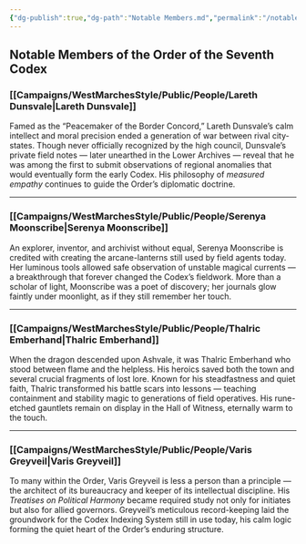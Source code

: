 ```yaml
---
{"dg-publish":true,"dg-path":"Notable Members.md","permalink":"/notable-members/","tags":["guild"],"dgShowFileTree":true}
---
```


## **Notable Members of the Order of the Seventh Codex**

### **[[Campaigns/WestMarchesStyle/Public/People/Lareth Dunsvale\|Lareth Dunsvale]]**

Famed as the “Peacemaker of the Border Concord,” Lareth Dunsvale’s calm intellect and moral precision ended a generation of war between rival city-states. Though never officially recognized by the high council, Dunsvale’s private field notes — later unearthed in the Lower Archives — reveal that he was among the first to submit observations of regional anomalies that would eventually form the early Codex. His philosophy of _measured empathy_ continues to guide the Order’s diplomatic doctrine.

---

### **[[Campaigns/WestMarchesStyle/Public/People/Serenya Moonscribe\|Serenya Moonscribe]]**

An explorer, inventor, and archivist without equal, Serenya Moonscribe is credited with creating the arcane-lanterns still used by field agents today. Her luminous tools allowed safe observation of unstable magical currents — a breakthrough that forever changed the Codex’s fieldwork. More than a scholar of light, Moonscribe was a poet of discovery; her journals glow faintly under moonlight, as if they still remember her touch.

---

### **[[Campaigns/WestMarchesStyle/Public/People/Thalric Emberhand\|Thalric Emberhand]]**

When the dragon descended upon Ashvale, it was Thalric Emberhand who stood between flame and the helpless. His heroics saved both the town and several crucial fragments of lost lore. Known for his steadfastness and quiet faith, Thalric transformed his battle scars into lessons — teaching containment and stability magic to generations of field operatives. His rune-etched gauntlets remain on display in the Hall of Witness, eternally warm to the touch.

---

### **[[Campaigns/WestMarchesStyle/Public/People/Varis Greyveil\|Varis Greyveil]]**

To many within the Order, Varis Greyveil is less a person than a principle — the architect of its bureaucracy and keeper of its intellectual discipline. His _Treatises on Political Harmony_ became required study not only for initiates but also for allied governors. Greyveil’s meticulous record-keeping laid the groundwork for the Codex Indexing System still in use today, his calm logic forming the quiet heart of the Order’s enduring structure.